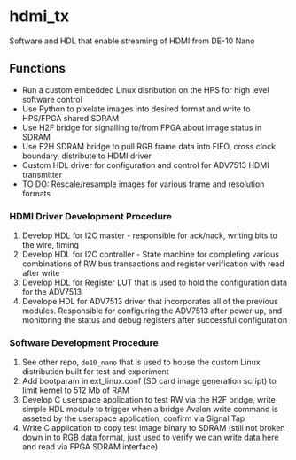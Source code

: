 # hdmi_tx
Software and HDL that enable streaming of HDMI from DE-10 Nano

## Functions
* Run a custom embedded Linux disribution on the HPS for high level software control
* Use Python to pixelate images into desired format and write to HPS/FPGA shared SDRAM
* Use H2F bridge for signalling to/from FPGA about image status in SDRAM
* Use F2H SDRAM bridge to pull RGB frame data into FIFO, cross clock boundary, distribute to HDMI driver
* Custom HDL driver for configuration and control for ADV7513 HDMI transmitter
* TO DO: Rescale/resample images for various frame and resolution formats

### HDMI Driver Development Procedure
1. Develop HDL for I2C master - responsible for ack/nack, writing bits to the wire, timing
2. Develop HDL for I2C controller - State machine for completing various combinations of RW bus transactions and register verification with read after write
3. Develop HDL for Register LUT that is used to hold the configuration data for the ADV7513
4. Develope HDL for ADV7513 driver that incorporates all of the previous modules. Responsible for configuring the ADV7513 after power up, and monitoring the status and debug registers after successful configuration

### Software Development Procedure
1. See other repo, ```de10_nano``` that is used to house the custom Linux distribution built for test and experiment
2. Add bootparam in ext_linux.conf (SD card image generation script) to limit kernel to 512 Mb of RAM
3. Develop C userspace application to test RW via the H2F bridge, write simple HDL module to trigger when a bridge Avalon write command is asseted by the userspace application, confirm via Signal Tap
4. Write C application to copy test image binary to SDRAM (still not broken down in to RGB data format, just used to verify we can write data here and read via FPGA SDRAM interface)
